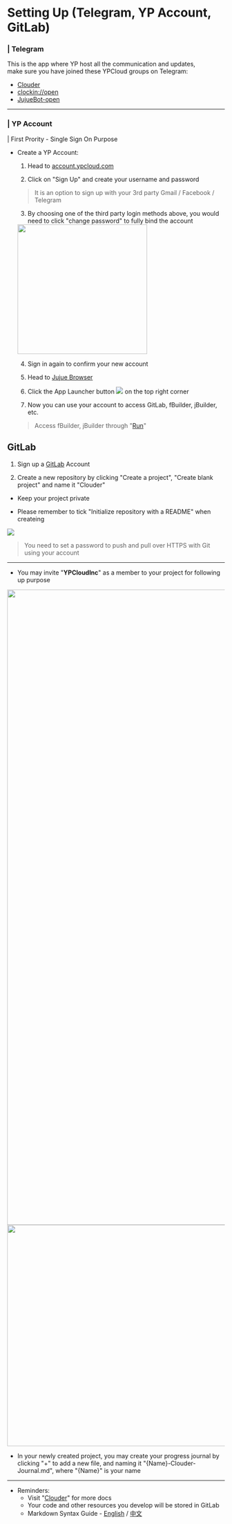 # Setting Up (Telegram, YP Account, GitLab)

### | Telegram
This is the app where YP host all the communication and updates,
<br>make sure you have joined these YPCloud groups on Telegram:
* [Clouder](https://t.me/clouder_open)
* [clockin://open](https://t.me/clockin_open)
* [JujueBot-open](https://t.me/jujuebot_open)

---
### | YP Account 
| First Prority - Single Sign On Purpose

* Create a YP Account:
    1. Head to [account.ypcloud.com](https://account.ypcloud.com/#/login)

    2. Click on "Sign Up" and create your username and password
     > It is an option to sign up with your 3rd party Gmail / Facebook / Telegram

    3. By choosing one of the third party login methods above, you would need to  click "change password" to fully bind the account

    <img src="https://user-images.githubusercontent.com/116076967/197032230-e463c270-28a3-4510-8625-14bece013714.png" width=300 height=300>

    4. Sign in again to confirm your new account

    5. Head to [Jujue Browser](https://jujue.app/browser)

    6. Click the App Launcher button ![](https://i.imgur.com/3eNN7Er.png) on the top right corner

    7. Now you can use your account to access GitLab, fBuilder, jBuilder, etc.
    > Access fBuilder, jBuilder through "[Run](https://run.ypcloud.com)"

## GitLab
1. Sign up a [GitLab](https://gitlab.com/) Account

2. Create a new repository by clicking "Create a project", "Create blank project" and name it "Clouder"

* Keep your project private

* Please remember to tick "Initialize repository with a README" when createing 

![](https://user-images.githubusercontent.com/116076967/197028684-6b8b8c84-8417-40ee-a4c2-75c2004949d6.png)

> You need to set a password to push and pull over HTTPS with Git using your account

---
- You may invite "**YPCloudInc**" as a member to your project for following up purpose

<img width="1470" src="https://user-images.githubusercontent.com/116076967/197031472-6e214003-3eba-418b-982d-47a71a7337e6.png">

<img width="512" src="https://user-images.githubusercontent.com/116076967/197030931-7edb944c-f283-4ebd-b62f-f04582cb2122.png">

- In your newly created project, you may create your progress journal by clicking "+" to add a new file, and naming it "{Name}-Clouder-Journal.md", where "{Name}" is your name 

---
* Reminders: 
    * Visit "[Clouder](https://github.com/YPCloudInc/Clouder/)" for more docs
    * Your code and other resources you develop will be stored in GitLab
    * Markdown Syntax Guide - [English](https://www.markdownguide.org/basic-syntax/) / [中文](https://markdown.tw/) 
